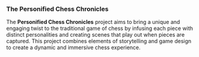### The Personified Chess Chronicles

The **Personified Chess Chronicles** project aims to bring a unique and engaging twist to the traditional game of chess by infusing each piece with distinct personalities and creating scenes that play out when pieces are captured. This project combines elements of storytelling and game design to create a dynamic and immersive chess experience.